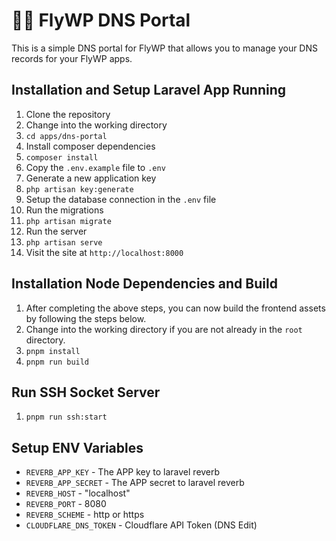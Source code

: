 # 🧑‍💻 FlyWP DNS Portal

This is a simple DNS portal for FlyWP that allows you to manage your DNS records for your FlyWP apps.

## Installation and Setup Laravel App Running

1. Clone the repository
2. Change into the working directory
3. `cd apps/dns-portal`
4. Install composer dependencies
5. `composer install`
6. Copy the `.env.example` file to `.env`
7. Generate a new application key
8. `php artisan key:generate`
9. Setup the database connection in the `.env` file
10. Run the migrations
11. `php artisan migrate`
12. Run the server
13. `php artisan serve`
14. Visit the site at `http://localhost:8000`

## Installation Node Dependencies and Build

1. After completing the above steps, you can now build the frontend assets by following the steps below.
2. Change into the working directory if you are not already in the `root` directory.
3. `pnpm install`
4. `pnpm run build`

## Run SSH Socket Server

1. `pnpm run ssh:start`

## Setup ENV Variables

- `REVERB_APP_KEY` - The APP key to laravel reverb
- `REVERB_APP_SECRET` - The APP secret to laravel reverb
- `REVERB_HOST` - "localhost"
- `REVERB_PORT` - 8080
- `REVERB_SCHEME` - http or https
- `CLOUDFLARE_DNS_TOKEN` - Cloudflare API Token (DNS Edit)
